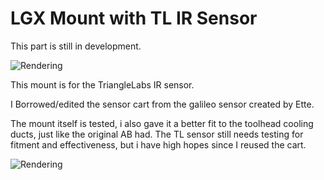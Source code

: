 # LGX Mount with TL IR Sensor

This part is still in development.

![Rendering](https://github.com/EtteGit/EnragedRabbitProject/blob/main/usermods/LGX_Mount_TL_IR_Sensor/Images/render2.png)

This mount is for the TriangleLabs IR sensor.

I Borrowed/edited the sensor cart from the galileo sensor created by Ette.

The mount itself is tested, i also gave it a better fit to the toolhead cooling ducts, just like the original AB had.
The TL sensor still needs testing for fitment and effectiveness, but i have high hopes since I reused the cart.

![Rendering](https://github.com/EtteGit/EnragedRabbitProject/blob/main/usermods/LGX_Mount_TL_IR_Sensor/Images/Render.png)
